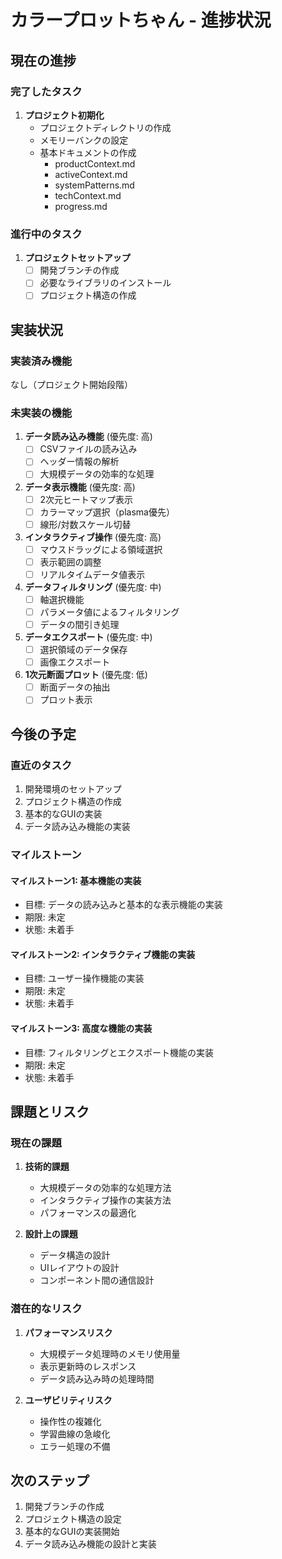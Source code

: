 # カラープロットちゃん - 進捗状況

## 現在の進捗

### 完了したタスク
1. **プロジェクト初期化**
   - プロジェクトディレクトリの作成
   - メモリーバンクの設定
   - 基本ドキュメントの作成
     - productContext.md
     - activeContext.md
     - systemPatterns.md
     - techContext.md
     - progress.md

### 進行中のタスク
1. **プロジェクトセットアップ**
   - [ ] 開発ブランチの作成
   - [ ] 必要なライブラリのインストール
   - [ ] プロジェクト構造の作成

## 実装状況

### 実装済み機能
なし（プロジェクト開始段階）

### 未実装の機能

1. **データ読み込み機能** (優先度: 高)
   - [ ] CSVファイルの読み込み
   - [ ] ヘッダー情報の解析
   - [ ] 大規模データの効率的な処理

2. **データ表示機能** (優先度: 高)
   - [ ] 2次元ヒートマップ表示
   - [ ] カラーマップ選択（plasma優先）
   - [ ] 線形/対数スケール切替

3. **インタラクティブ操作** (優先度: 高)
   - [ ] マウスドラッグによる領域選択
   - [ ] 表示範囲の調整
   - [ ] リアルタイムデータ値表示

4. **データフィルタリング** (優先度: 中)
   - [ ] 軸選択機能
   - [ ] パラメータ値によるフィルタリング
   - [ ] データの間引き処理

5. **データエクスポート** (優先度: 中)
   - [ ] 選択領域のデータ保存
   - [ ] 画像エクスポート

6. **1次元断面プロット** (優先度: 低)
   - [ ] 断面データの抽出
   - [ ] プロット表示

## 今後の予定

### 直近のタスク
1. 開発環境のセットアップ
2. プロジェクト構造の作成
3. 基本的なGUIの実装
4. データ読み込み機能の実装

### マイルストーン

#### マイルストーン1: 基本機能の実装
- 目標: データの読み込みと基本的な表示機能の実装
- 期限: 未定
- 状態: 未着手

#### マイルストーン2: インタラクティブ機能の実装
- 目標: ユーザー操作機能の実装
- 期限: 未定
- 状態: 未着手

#### マイルストーン3: 高度な機能の実装
- 目標: フィルタリングとエクスポート機能の実装
- 期限: 未定
- 状態: 未着手

## 課題とリスク

### 現在の課題
1. **技術的課題**
   - 大規模データの効率的な処理方法
   - インタラクティブ操作の実装方法
   - パフォーマンスの最適化

2. **設計上の課題**
   - データ構造の設計
   - UIレイアウトの設計
   - コンポーネント間の通信設計

### 潜在的なリスク
1. **パフォーマンスリスク**
   - 大規模データ処理時のメモリ使用量
   - 表示更新時のレスポンス
   - データ読み込み時の処理時間

2. **ユーザビリティリスク**
   - 操作性の複雑化
   - 学習曲線の急峻化
   - エラー処理の不備

## 次のステップ
1. 開発ブランチの作成
2. プロジェクト構造の設定
3. 基本的なGUIの実装開始
4. データ読み込み機能の設計と実装
